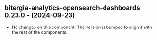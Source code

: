   ## bitergia-analytics-opensearch-dashboards 0.23.0 - (2024-09-23)
  
  * No changes on this component. The version is bumped to align it
    with the rest of the components.
